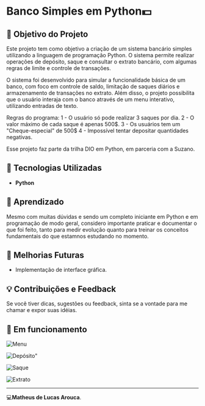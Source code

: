 # Banco Simples em Python💵  

## 🎯 Objetivo do Projeto  
Este projeto tem como objetivo a criação de um sistema bancário simples utilizando a linguagem de programação Python. O sistema permite realizar operações de depósito, saque e consultar o extrato bancário, com algumas regras de limite e controle de transações.

O sistema foi desenvolvido para simular a funcionalidade básica de um banco, com foco em controle de saldo, limitação de saques diários e armazenamento de transações no extrato. Além disso, o projeto possibilita que o usuário interaja com o banco através de um menu interativo, utilizando entradas de texto.

Regras do programa:
   1 - O usuário só pode realizar 3 saques por dia.
   2 - O valor máximo de cada saque é apenas 500$.
   3 - Os usuários tem um "Cheque-especial" de 500$
   4 - Impossível tentar depositar quantidades negativas.

Esse projeto faz parte da trilha DIO em Python, em parceria com a Suzano.

## 🐍 Tecnologias Utilizadas  
- **Python** 

## 🚀 Aprendizado  
Mesmo com muitas dúvidas e sendo um completo iniciante em Python e em programação de modo geral, considero importante praticar e documentar o que foi feito, tanto para medir evolução quanto para treinar os conceitos fundamentais do que estamnos estudando no momento.  

## 📱 Melhorias Futuras  
-  Implementação de interface gráfica.

## 💡 Contribuições e Feedback  
Se você tiver dicas, sugestões ou feedback, sinta se a vontade para me chamar e expor suas idéias.

## 📸 Em funcionamento
![Menu](![image](https://github.com/user-attachments/assets/0d01c350-af46-4168-9981-33121d0a2156)
)

![Depósito"](![image](https://github.com/user-attachments/assets/ebc21665-1177-4a74-8493-d196d7387fcd)
)

![Saque](![image](https://github.com/user-attachments/assets/e726cffb-ae97-421c-a601-5a6aae01dd8c)
)

![Extrato](![image](https://github.com/user-attachments/assets/0521ebea-f29a-41e0-b6b2-37dd110f4f7d)
)






---  

💻**Matheus de Lucas Arouca**.  
